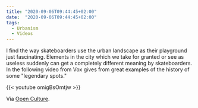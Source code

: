 ```yaml
---
title: "2020-09-06T09:44:45+02:00"
date:  "2020-09-06T09:44:45+02:00"
tags:
  - Urbanism
  - Videos
---
```


I find the way skateboarders use the urban landscape as their playground just fascinating. Elements in the city which we take for granted or see as useless suddenly can get a completely different meaning by skateboarders. In the following video from Vox gives from great examples of the history of some "legendary spots."

{{< youtube omigBsOmtjw >}}

Via [Open Culture](http://www.openculture.com/2020/07/tony-hawk-iain-borden-explain-how-skateboarding-found-a-new-use-for-cities-architecture.html).
